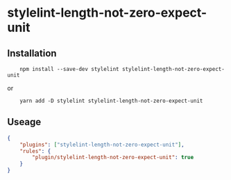 # stylelint-length-not-zero-expect-unit

## Installation

```
	npm install --save-dev stylelint stylelint-length-not-zero-expect-unit
```
or
```
	yarn add -D stylelint stylelint-length-not-zero-expect-unit
```

## Useage

```json
{
	"plugins": ["stylelint-length-not-zero-expect-unit"],
	"rules": {
		"plugin/stylelint-length-not-zero-expect-unit": true
	}
}
```

